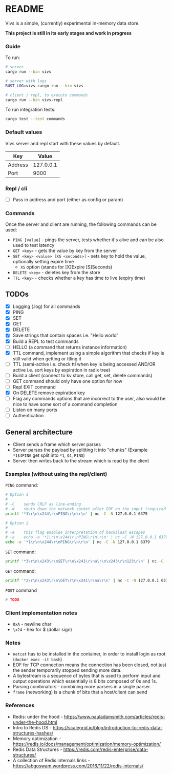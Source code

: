 # README

Vivs is a simple, (currently) experimental in-memory data store.

**This project is still in its early stages and work in progress**

### Guide

To run:

```sh
# server
cargo run --bin vivs

# server with logs
RUST_LOG=vivs cargo run --bin vivs

# client / repl, to execute commands
cargo run --bin vivs-repl
```

To run integration tests:

```sh
cargo test --test commands
```

### Default values

Vivs server and repl start with these values by default.

| Key | Value |
|------|---------|
| Address | 127.0.0.1 |
| Port | 9000 |

### Repl / cli

- [ ] Pass in address and port (either as config or param)

### Commands

Once the server and client are running, the following commands can be used:

- `PING [value]` - pings the server, tests whether it's alive and can be also used to test latency
- `GET <key>` - gets the value by key from the server
- `SET <key> <value> [XS <seconds>]` - sets key to hold the value, optionally setting expire time
    - `XS` option (stands for [X]Expire [S]Seconds)
- `DELETE <key>` - deletes key from the store
- `TTL <key>` - checks whether a key has time to live (expiry time)

## TODOs

- [x] Logging (.log) for all commands
- [x] PING
- [x] SET
- [x] GET
- [x] DELETE
- [x] Save strings that contain spaces i.e. "Hello world"
- [x] Build a REPL to test commands
- [ ] HELLO (a command that returns instance information)
- [X] TTL command, implement using a simple algorithm that checks if key is still valid when getting or ttling it
- [ ] TTL (semi-active i.e. check ttl when key is being accessed AND/OR active i.e. sort keys by expiration in radix tree)
- [ ] Build a client (connect to kv store, call get, set, delete commands)
- [ ] GET command should only have one option for now
- [ ] Repl EXIT command
- [X] On DELETE remove expiration key
- [ ] Flag any commands options that are incorrect to the user, also would be nice to have some sort of a command completion
- [ ] Listen on many ports
- [ ] Authentication

## General architecture

- Client sends a frame which server parses
- Server parses the payload by splitting it into "chunks" (Example `*1$4PING` get split into `*1`, `$4`, `PING`)
- Server then writes back to the stream which is read by the client

### Examples (without using the repl/client)

`PING` command:

```sh
# Option 1
# 
# -C    sends CRLF as line-ending
# -N    shuts down the network socket after EOF on the input (required by some servers to finish work) 
printf '*1\r\n\x244\r\nPING\r\n\r\n' | nc -C -N 127.0.0.1 6379

# Option 2
#
# -e    this flag enables interpretation of backslash escapes
# -e    echo -e '*1\r\n\x244\r\nPING\r\n\r\n' | nc -C -N 127.0.0.1 6379
echo -e '*1\r\n\x244\r\nPING\r\n\r\n' | nc -C -N 127.0.0.1 6379
```

`SET` command:

```sh
printf '*3\r\n\x243\r\nSET\r\n\x241\r\na\r\n\x243\r\n123\r\n' | nc -C -N 127.0.0.1 6379
```

`GET` command:

```sh
printf '*2\r\n\x243\r\n\GET\r\n\x241\r\na\r\n' | nc -C -N 127.0.0.1 6379
```

`POST` command

```sh
# TODO
```

### Client implementation notes

- `0xA` - newline char
- `\x24` - hex for $ (dollar sign)

### Notes

- `netcat` has to be installed in the container, in order to install login as root (`docker exec -it bash`)
- EOF for TCP connection means the connection has been closed, not just the sender temporarily stopped sending more data.
- A bytestream is a sequence of bytes that is used to perform input and output operations which essentially is 8 bits composed of 0s and 1s.
- Parsing combinators - combining more parsers in a single parser.
- `frame` (networking) is a chunk of bits that a host/client can send

### References

- Redis: under the hood - https://www.pauladamsmith.com/articles/redis-under-the-hood.html
- Intro to Redis DS - https://scalegrid.io/blog/introduction-to-redis-data-structures-hashes/
- Memory optimization - https://redis.io/docs/management/optimization/memory-optimization/
- Redis Data Structures - https://redis.com/redis-enterprise/data-structures/
- A collection of Redis internals links - https://abgoswam.wordpress.com/2016/11/22/redis-internals/
